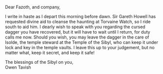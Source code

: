 Dear Fazoth, and company,

I write in haste as I depart this morning before dawn. Sir Gareth Howell has requested divine aid to cleanse the haunting at Torvaine Watch, so I ride south to aid him. I dearly wish to speak with you regarding the cursed dagger you have recovered, but it will have to wait until I return, for duty calls me now. Should you wish, you may leave the dagger in the care of Isolde, the temple steward at the Temple of the Sibyl, who can keep it under lock and key in the temple vaults. I leave this up to your judgement, but no matter what, keep it secret, and keep it safe!

The blessings of the Sibyl on you,  
Owen Tavish